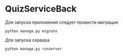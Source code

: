 # QuizServiceBack
Для запуска приложения следует провести миграции
```
python manage.py migrate
```
Для запуска сервера
```
python manage.py runserver
```
